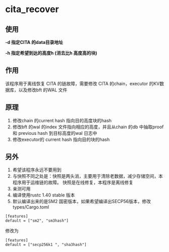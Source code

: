 # cita_recover

## 使用

**-d 指定CITA 的data目录地址**

**-h 指定希望到达的高度h (消去比h 高度高的块)**

## 作用

该程序用于离线恢复 CITA 的链故障，需要修改 CITA 的chain，executor 的KV数据库，以及修改bft 的WAL 文件

## 原理

1. 修改chain 的current hash 指向目的高度块的hash
2. 修改bft 的wal 的index 文件指向相应的高度，并且从chain 的db 中抽取proof 和 previous hash 到目标高度的wal 日志中
3. 修改executor的 current hash 指向目的块的hash

## 另外

1. 希望该程序永远不要用到
2. 与快照不同之处是：快照是两头消，主要用于清除老数据，减少存储空间，本程序用于运维链的故障。
快照是在线修复，本程序是离线修复
3. 亲测可用
4. 编译使用rustc 1.40 stable 版本
5. 默认编译出来的是SM2 国密版本，如果希望编译出SECP56版本，修改 types/Cargo.toml
```
[features]
default = ["sm2", "sm3hash"]
```
修改为
```
[features]
default = ["secp256k1 ", "sha3hash"]
```

